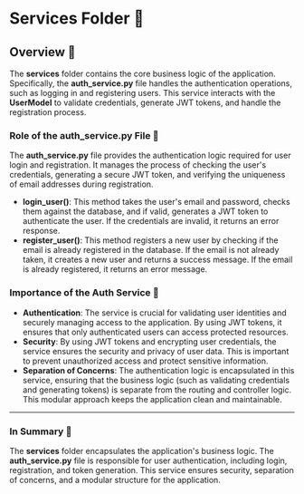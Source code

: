 
# Services Folder 📂

## Overview 🌟

The **services** folder contains the core business logic of the application. Specifically, the **auth_service.py** file handles the authentication operations, such as logging in and registering users. This service interacts with the **UserModel** to validate credentials, generate JWT tokens, and handle the registration process.

### Role of the **auth_service.py** File 📝

The **auth_service.py** file provides the authentication logic required for user login and registration. It manages the process of checking the user's credentials, generating a secure JWT token, and verifying the uniqueness of email addresses during registration.

- **login_user()**: This method takes the user's email and password, checks them against the database, and if valid, generates a JWT token to authenticate the user. If the credentials are invalid, it returns an error response.
- **register_user()**: This method registers a new user by checking if the email is already registered in the database. If the email is not already taken, it creates a new user and returns a success message. If the email is already registered, it returns an error message.

### Importance of the Auth Service 🔑

- **Authentication**: The service is crucial for validating user identities and securely managing access to the application. By using JWT tokens, it ensures that only authenticated users can access protected resources.
- **Security**: By using JWT tokens and encrypting user credentials, the service ensures the security and privacy of user data. This is important to prevent unauthorized access and protect sensitive information.
- **Separation of Concerns**: The authentication logic is encapsulated in this service, ensuring that the business logic (such as validating credentials and generating tokens) is separate from the routing and controller logic. This modular approach keeps the application clean and maintainable.

---

### In Summary 📝
The **services** folder encapsulates the application's business logic. The **auth_service.py** file is responsible for user authentication, including login, registration, and token generation. This service ensures security, separation of concerns, and a modular structure for the application.
